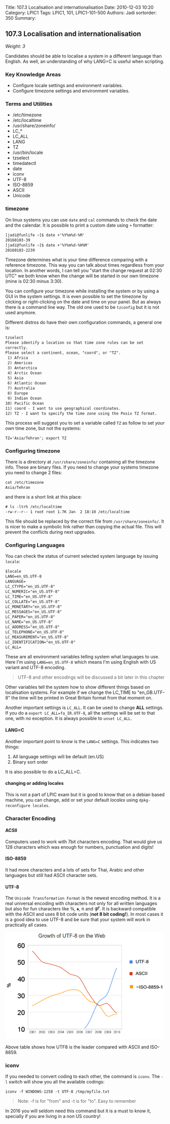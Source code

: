 Title: 107.3 Localisation and internationalisation
Date: 2010-12-03 10:20
Category: LPIC1
Tags: LPIC1, 101, LPIC1-101-500
Authors: Jadi
sortorder: 350
Summary: 
## 107.3 Localisation and internationalisation

_Weight: 3_

Candidates should be able to localise a system in a different language than English. As well, an understanding of why LANG=C is useful when scripting.

### Key Knowledge Areas

* Configure locale settings and environment variables.
* Configure timezone settings and environment variables.

### Terms and Utilities

* /etc/timezone
* /etc/localtime
* /usr/share/zoneinfo/
* LC\_\*
* LC\_ALL
* LANG
* TZ
* /usr/bin/locale
* tzselect
* timedatectl
* date
* iconv
* UTF-8
* ISO-8859
* ASCII
* Unicode

### timezone

On linux systems you can use `date` and `cal` commands to check the date and the calendar. It is possible to print a custom date using `+` formatter:

```text
[jadi@funlife ~]$ date +'%Y%m%d-%M'
20160103-39
[jadi@funlife ~]$ date +'%Y%m%d-%H%M'
20160103-2239
```

Timezone determines what is your time difference comparing with a reference timezone. This way you can talk about times regardless from your location. In another words, I can tell you "start the change request at 02:30 UTC" we both know when the change will be started in our own timezone \(mine is 02:30 minus 3:30\).

You can configure your timezone while installing the system or by using a GUI in the system settings. It is even possible to set the timezone by clicking or right-clicking on the date and time on your panel. But as always there is a command line way. The old one used to be `tzconfig` but it is not used anymore.

Different distros do have their own configuration commands, a general one is:

```text
tzselect
Please identify a location so that time zone rules can be set correctly.
Please select a continent, ocean, "coord", or "TZ".
 1) Africa
 2) Americas
 3) Antarctica
 4) Arctic Ocean
 5) Asia
 6) Atlantic Ocean
 7) Australia
 8) Europe
 9) Indian Ocean
10) Pacific Ocean
11) coord - I want to use geographical coordinates.
12) TZ - I want to specify the time zone using the Posix TZ format.
```

This process will suggest you to set a variable called `TZ` as follow to set _your own_ time zone, but not the systems:

```text
TZ='Asia/Tehran'; export TZ
```

### Configuring timezone

There is a directory at `/usr/share/zoneinfo/` containing all the timezone info. These are binary files. If you need to change your systems timezone you need to change 2 files:

```text
cat /etc/timezone
Asia/Tehran
```

and there is a short link at this place:

```text
# ls -ltrh /etc/localtime
-rw-r--r-- 1 root root 1.7K Jan  2 18:10 /etc/localtime
```

This file should be replaced by the correct file from `/usr/share/zoneinfo/`. It is nicer to make a symbolic link rather than copying the actual file. This will prevent the conflicts during next upgrades.

### Configuring Languages

You can check the status of current selected system language by issuing `locale`:

```text
$locale
LANG=en_US.UTF-8
LANGUAGE=
LC_CTYPE="en_US.UTF-8"
LC_NUMERIC="en_US.UTF-8"
LC_TIME="en_US.UTF-8"
LC_COLLATE="en_US.UTF-8"
LC_MONETARY="en_US.UTF-8"
LC_MESSAGES="en_US.UTF-8"
LC_PAPER="en_US.UTF-8"
LC_NAME="en_US.UTF-8"
LC_ADDRESS="en_US.UTF-8"
LC_TELEPHONE="en_US.UTF-8"
LC_MEASUREMENT="en_US.UTF-8"
LC_IDENTIFICATION="en_US.UTF-8"
LC_ALL=
```

These are all environment variables telling system what languages to use. Here I'm using `LANG=en_US.UTF-8` which means I'm using English with US variant and UTF-8 encoding.

> UTF-8 and other encodings will be discussed a bit later in this chapter

Other variables tell the system how to show different things based on localisation systems. For example if we change the LC\_TIME to "en\_GB.UTF-8" the time will be printed in Great Britain format from that moment on.

Another important settings is `LC_ALL`. It can be used to change **ALL** settings. If you do a `export LC_ALL=fa_IR.UTF-8`, all the settings will be set to that one, with no exception. It is always possible to `unset LC_ALL`.

#### LANG=C

Another important point to know is the `LANG=C` settings. This indicates two things:

1. All language settings will be default \(en.US\)
2. Binary sort order

It is also possible to do a LC\_ALL=C.

#### changing or adding locales

This is not a part of LPIC exam but it is good to know that on a debian based machine, you can change, add or set your default _locales_ using `dpkg-reconfigure locales`.

### Character Encoding

#### ACSII

Computers used to work with 7bit characters encoding. That would give us 128 characters which was enough for numbers, punctuation and digits!

#### ISO-8859

It had more characters and a lots of sets for Thai, Arabic and other languages but still had ASCII character sets.

#### UTF-8

The `Unicode Transformation Format` is the newest encoding method. It is a real universal encoding with characters not only for all written languages but also for fun characters like ¾, ♠, π and ⚤. It is backward compatible with the ASCII and uses 8 bit code units \(**not 8 bit coding!**\). In most cases it is a good idea to use UTF-8 and be sure that your system will work in practically all cases.

![](../.gitbook/assets/UnicodeGrow.png)

Above table shows how UTF8 is the leader compared with ASCII and ISO-8859.

### iconv

If you needed to convert coding to each other, the command is `iconv`. The `-l` switch will show you all the available codings:

```text
iconv -f WINDOWS-1258 -t UTF-8 /tmp/myfile.txt
```

> Note: -f is for "from" and -t is for "to". Easy to remember

In 2016 you will seldom need this command but it is a must to know it, specially if you are living in a non US country!

